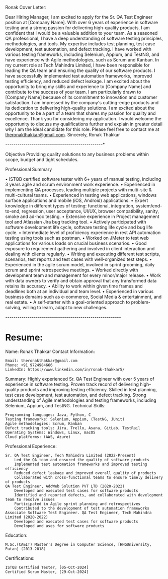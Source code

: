 
Ronak Cover Letter:

Dear Hiring Manager,
I am excited to apply for the Sr. QA Test Engineer position at [Company Name]. With over 6 years of experience in software testing and a strong passion for delivering high-quality products, I am confident that I would be a valuable addition to your team.
As a seasoned QA professional, I have a deep understanding of software testing principles, methodologies, and tools. My expertise includes test planning, test case development, test automation, and defect tracking. I have worked with various testing frameworks, including Selenium, Appium, and TestNG, and have experience with Agile methodologies, such as Scrum and Kanban.
In my current role at Tech Mahindra Limited, I have been responsible for leading the QA team and ensuring the quality of our software products. I have successfully implemented test automation frameworks, improved testing efficiency, and reduced defect leakage. I am excited about the opportunity to bring my skills and experience to [Company Name] and contribute to the success of your team.
I am particularly drawn to [Company Name] because of its commitment to innovation and customer satisfaction. I am impressed by the company's cutting-edge products and its dedication to delivering high-quality solutions. I am excited about the opportunity to be a part of a team that shares my passion for quality and excellence.
Thank you for considering my application. I would welcome the opportunity to discuss my qualifications further and explain in greater detail why I am the ideal candidate for this role. Please feel free to contact me at theronakthakkar@gmail.com.
Sincerely,
Ronak Thakkar

*-*-*-*-*-*-*-*-*-*-*-*-*-*-*-*-*-*-*-*-*-*-*-*-*-*-*-*-*-*-*-*-*-*-*-*-*-*-*-*-*-*-*-*-*-*-*-*-*

Objective
Providing quality solutions to any business problems within scope, budget and tight schedules.

Professional Summary

• ISTQB certified software tester with 6+ years of manual testing, including 3 years
agile and scrum environment work experience.
• Experienced in implementing QA processes, leading multiple projects with multi-site & multi-cultural teams.
• Experienced in testing web applications, windows surface applications and mobile (iOS, Android) applications.
• Expert knowledge in different types of testing: functional, integration, system/end-to-end, regression, user acceptance,
UI/UX, browser compatibility, sanity, smoke and ad-hoc testing.
• Extensive experience in Project management tool and Atlassian Jira bug tracking tool.
• Actively participated with software development life cycle, software testing life cycle and bug life cycle.
• Intermediate level of proficiency experience in rest API automation testing using tools such as postman.
• Worked on JMeter to test web applications for various loads on crucial business scenarios.
• Good exposure to requirement gathering and involved in client interaction and dealing with clients regularly.
• Writing and executing different test scripts, scenarios, test reports and test cases with well-organized test steps.
• Experienced in the agile scrum model, involved in sprint grooming, daily scrum and sprint retrospective meetings.
• Worked directly with development team and management for every minor/major release.
• Work with data owners to verify and obtain approval that any transformed data retains its accuracy.
• Ability to work within given time frames and deadlines both at an individual and team level.
• Experienced in various business domains such as e-commerce, Social Media & entertainment, and real estate.
• A self-starter with a goal-oriented approach to problem-solving, willing to learn, adapt to new challenges.


*-*-*-*-*-*-*-*-*-*-*-*-*-*-*-*-*-*-*-*-*-*-*-*-*-*-*-*-*-*-*-*-*-*-*-*-*-*-*-*-*-*-*-*-*-*-*-*-*-*-*-*-*-*-*-*-*-*


# Resume:
Name: Ronak Thakkar
Contact Information:

    Email: theronakthakkar@gmail.com
    Phone: +91 9724984666
    LinkedIn: https://www.linkedin.com/in/ronak-thakkar5/

Summary:
Highly experienced Sr. QA Test Engineer with over 5 years of experience in software testing. Proven track record of delivering high-quality products and improving testing efficiency. Skilled in test planning, test case development, test automation, and defect tracking. Strong understanding of Agile methodologies and testing frameworks, including Selenium, Appium, and TestNG.
Technical Skills:

    Programming languages: Java, Python, C
    Testing frameworks: Selenium, Appium, (TestNG, JUnit)
    Agile methodologies: Scrum, Kanban
    Defect tracking tools: Jira, Trello, Asana, GitLab, TestRail
    Operating Systems: Windows, Linux, macOS
    Cloud platforms: (AWS, Azure)

Professional Experience:

    Sr. QA Test Engineer, Tech Mahindra Limited (2022-Present)
        Led the QA team and ensured the quality of software products
        Implemented test automation frameworks and improved testing efficiency
        Reduced defect leakage and improved overall quality of products
        Collaborated with cross-functional teams to ensure timely delivery of products
    QA Test Engineer, AddWeb Solution PVT LTD (2020-2022)
        Developed and executed test cases for software products
        Identified and reported defects, and collaborated with development team to resolve issues
        Participated in Agile sprint planning and retrospectives
        Contributed to the development of test automation frameworks
    Associate Software Test Engineer. QA Test Engineer, Tech Mahindra Limited (2020-2022)
        Developed and executed test cases for software products
        Developed and ases for software products


Education:

    M.Sc.(CA&IT) Master's Degree in Computer Science, [HNGUniversity, Patan] (2013-2018)

Certifications:

    ISTQB Certified Tester, [05-Oct-2024]
    Certified Scrum Master, [29-Oct-2024]
